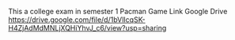This a college exam in semester 1
Pacman Game
Link Google Drive
https://drive.google.com/file/d/1bVlIcqSK-H4ZjAdMdMNLjXQHiYhvJ_c6/view?usp=sharing
